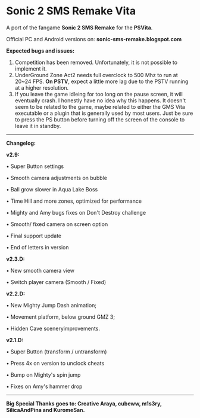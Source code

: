 # Sonic 2 SMS Remake Vita

A port of the fangame **Sonic 2 SMS Remake** for the **PSVita**.

Official PC and Android versions on: **sonic-sms-remake.blogspot.com**

**Expected bugs and issues:**

1. Competition has been removed. Unfortunately, it is not possible to implement it.
2. UnderGround Zone Act2 needs full overclock to 500 Mhz to run at 20~24 FPS. **On PSTV**, expect a little more lag due to the PSTV running at a higher resolution.
3. If you leave the game idleing for too long on the pause screen, it will eventually crash. I honestly have no idea why this happens. It doesn't seem to be related to the game, maybe related to either the GMS Vita executable or a plugin that is generally used by most users. Just be sure to press the PS button before turning off the screen of the console to leave it in standby.

--------------------

**Changelog:**


**v2.9:**

• Super Button settings

• Smooth camera adjustments on bubble

• Ball grow slower in Aqua Lake Boss

• Time Hill and more zones, optimized for performance

• Mighty and Amy bugs fixes on Don't Destroy challenge

• Smooth/ fixed camera on screen option

• Final support update

• End of letters in version


**v2.3.D:**

• New smooth camera view

• Switch player camera (Smooth / Fixed)


**v2.2.D:**

• New Mighty Jump Dash animation;

• Movement platform, below ground GMZ 3;

• Hidden Cave sceneryimprovements.


**v2.1.D:**

• Super Button (transform / untransform)

• Press 4x on version to unclock cheats

• Bump on Mighty's spin jump

• Fixes on Amy's hammer drop

------------------------

**Big Special Thanks goes to: Creative Araya, cubeww, m1s3ry, SilicaAndPina and KuromeSan.**
